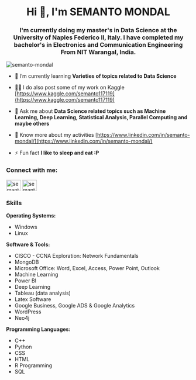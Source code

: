 <h1 align="center">Hi 👋, I'm SEMANTO MONDAL</h1>
<h3 align="center">I'm currently doing my master's in Data Science at the University of Naples Federico II, Italy. I have completed my bachelor's in Electronics and Communication Engineering From NIT Warangal, India.</h3>
<p align="left"> <img src="https://komarev.com/ghpvc/?username=semanto-mondal&label=Profile%20views&color=0e75b6&style=flat" alt="semanto-mondal" /> </p>

- 🌱 I’m currently learning **Varieties of topics related to Data Science**

- 👨‍💻 I do also post some of my work on Kaggle [https://www.kaggle.com/semanto117119](https://www.kaggle.com/semanto117119)

- 💬 Ask me about **Data Science related topics such as Machine Learning, Deep Learning, Statistical Analysis, Parallel Computing and maybe others**

- 📄 Know more about my activities [https://www.linkedin.com/in/semanto-mondal/](https://www.linkedin.com/in/semanto-mondal/)

- ⚡ Fun fact **I like to sleep and eat :P**

<h3 align="left">Connect with me:</h3>
<p align="left">
<a href="https://linkedin.com/in/semanto mondal" target="blank"><img align="center" src="https://raw.githubusercontent.com/rahuldkjain/github-profile-readme-generator/master/src/images/icons/Social/linked-in-alt.svg" alt="semanto mondal" height="30" width="40" /></a>
<a href="https://kaggle.com/semanto" target="blank"><img align="center" src="https://raw.githubusercontent.com/rahuldkjain/github-profile-readme-generator/master/src/images/icons/Social/kaggle.svg" alt="semanto" height="30" width="40" /></a>
</p>

<h3 align="left">Skills</h3>
<b>Operating Systems:</b>

<ul> <li>Windows</li> <li>Linux</li> </ul>
<b>Software & Tools:</b>

<ul> <li>CISCO - CCNA Exploration: Network Fundamentals</li> <li>MongoDB</li> <li>Microsoft Office: Word, Excel, Access, Power Point, Outlook</li> <li>Machine Learning</li> <li>Power BI</li> <li>Deep Learning</li> <li>Tableau (data analysis)</li> <li>Latex Software</li> <li>Google Business, Google ADS & Google Analytics</li> <li>WordPress</li> <li> Neo4j </li> </ul>
<b>Programming Languages:</b>

<ul> <li>C++</li> <li>Python</li> <li>CSS</li> <li>HTML</li> <li>R Programming</li> <li>SQL</li> </ul>
